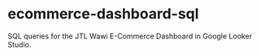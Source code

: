 # ecommerce-dashboard-sql
SQL queries for the JTL Wawi E-Commerce Dashboard in Google Looker Studio.

